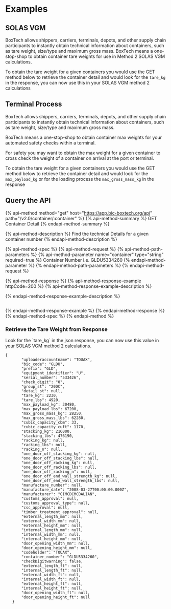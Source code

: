 # Examples

## SOLAS VGM

BoxTech allows shippers, carriers, terminals, depots, and other supply chain participants to instantly obtain technical information about containers, such as tare weight, size/type and maximum gross mass.  BoxTech means a one-stop-shop to obtain container tare weights for use in Method 2 SOLAS VGM calculations.

To obtain the tare weight for a given containers you would use the GET method below to retrieve the container detail and would look for the `tare_kg` in the response, you can now use this in your SOLAS VGM method 2 calculations

## Terminal Process

BoxTech allows shippers, carriers, terminals, depots, and other supply chain participants to instantly obtain technical information about containers, such as tare weight, size/type and maximum gross mass.

BoxTech means a one-stop-shop to obtain container max weights for your automated safety checks within a terminal.

For safety you may want to obtain the max weight for a given container to cross check the weight of a container on arrival at the port or terminal.

To obtain the tare weight for a given containers you would use the GET method below to retrieve the container detail and would look for the `max_payload_kg` or for the loading process the `max_gross_mass_kg` in the response

## Query the API

{% api-method method="get" host="https://app.bic-boxtech.org/api" path="/v2.0/container/:container" %}
{% api-method-summary %}
GET Container Detail
{% endapi-method-summary %}

{% api-method-description %}
Find the technical Details for a given container number
{% endapi-method-description %}

{% api-method-spec %}
{% api-method-request %}
{% api-method-path-parameters %}
{% api-method-parameter name="container" type="string" required=true %}
Container Number i.e. GLDU5334260
{% endapi-method-parameter %}
{% endapi-method-path-parameters %}
{% endapi-method-request %}

{% api-method-response %}
{% api-method-response-example httpCode=200 %}
{% api-method-response-example-description %}

{% endapi-method-response-example-description %}

```

```
{% endapi-method-response-example %}
{% endapi-method-response %}
{% endapi-method-spec %}
{% endapi-method %}

### Retrieve the Tare Weight from Response

Look for the \`tare\_kg\` in the json response, you can now use this value in your SOLAS VGM method 2 calculations.

```text
{
       "uploaderaccountname": "TOUAX",
       "bic_code": "GLDU",
       "prefix": "GLD",
       "equipment_identifier": "U",
       "serial_number": "533426",
       "check_digit": "0",
       "group_st": "20DC",
       "detail_st": null,
       "tare_kg": 2230,
       "tare_lbs": 4920,
       "max_payload_kg": 30480,
       "max_payload_lbs": 67200,
       "max_gross_mass_kg": 28250,
       "max_gross_mass_lbs": 62280,
       "cubic_capacity_cbm": 33,
       "cubic_capacity_cuft": 1170,
       "stacking_kg": 216000,
       "stacking_lbs": 476190,
       "racking_kg": null,
       "racking_lbs": null,
       "racking_n": null,
       "one_door_off_stacking_kg": null,
       "one_door_off_stacking_lbs": null,
       "one_door_off_racking_kg": null,
       "one_door_off_racking_lbs": null,
       "one_door_off_racking_n": null,
       "one_door_off_end_wall_strength_kg": null,
       "one_door_off_end_wall_strength_lbs": null,
       "manufacture_number": null,
       "manufacture_date": "2008-03-27T00:00:00.000Z",
       "manufacturer": "CIMCDCMCDALIAN",
       "customs_approval": null,
       "customs_approval_type": null,
       "csc_approval": null,
       "timber_treatment_approval": null,
       "external_length_mm": null,
       "external_width_mm": null,
       "external_height_mm": null,
       "internal_length_mm": null,
       "internal_width_mm": null,
       "internal_height_mm": null,
       "door_opening_width_mm": null,
       "door_opening_height_mm": null,
       "codeholder": "TOUAX",
       "container_number": "GLDU5334260",
       "checkDigitwarning": false,
       "external_length_ft": null,
       "internal_length_ft": null,
       "external_width_ft": null,
       "internal_width_ft": null,
       "external_height_ft": null,
       "internal_height_ft": null,
       "door_opening_width_ft": null,
       "door_opening_height_ft": null
   }
```

